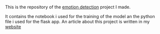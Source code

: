 This is the repository of the [emotion detection](https://studentmorrisjohn.com/projects/emotion_detection/) project I made.

It contains the notebook i used for the training of the model an the python file i used for the flask app. An article about this project is written in my [website](https://studentmorrisjohn.com/)